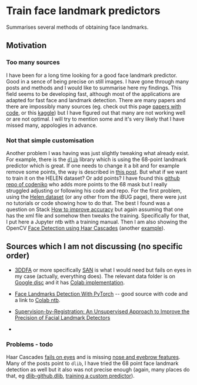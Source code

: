 # Train face landmark predictors
Summarises several methods of obtaining face landmarks.

## Motivation

### Too many sources
I have been for a long time looking for a good face landmark predictor. Good in a sence of being precise on still images. I have gone through many posts and methods and I would like to summarise here my findings. This field seems to be developing fast, although most of the applications are adapted for fast face and landmark detection. There are many papers and there are impossibly many sources (eg. check out this page [papers with code](https://paperswithcode.com/task/facial-landmark-detection), or this [kaggle](https://www.kaggle.com/c/facial-keypoints-detection/code)) but I have figured out that many are not working well or are not optimal. I will try to mention some and it's very likely that I have missed many, appologies in advance.

### Not that simple customisation
Another problem I was having was just slightly tweaking what already exist. For example, there is the [`dlib`](http://dlib.net/) library which is using the 68-point landmark predictor which is great. If one needs to change it a bit and for example remove some points, the way is described in [this post](https://www.pyimagesearch.com/2019/12/16/training-a-custom-dlib-shape-predictor/). But what if we want to train it on the HELEN dataset? Or add points? I have found this [github repo of codeniko](https://github.com/codeniko/shape_predictor_81_face_landmarks) who adds more points to the 68 mask but I really struggled adjusting or following his code and repo. For the first problem, using the [Helen dataset](http://www.ifp.illinois.edu/~vuongle2/helen/) (or any other from the iBUG page), there were just no tutorials or code showing how to do that. The best I found was a question on Stack [How to improve accuracy](https://stackoverflow.com/questions/36908402/dlib-training-shape-predictor-for-194-landmarks-helen-dataset) but again assuming that one has the xml file and somehow then tweaks the training. Specifically for that, I put here a Jupyter ntb with a training manual. Then I am also showing the OpenCV [Face Detection using Haar Cascades](https://docs.opencv.org/3.4/d2/d99/tutorial_js_face_detection.html) (another [example](https://learning.oreilly.com/library/view/hands-on-image-processing/9781789343731/c523fa59-36d1-4be0-bdef-84e22d045b58.xhtml)).

## Sources which I am not discussing (no specific order)
* [3DDFA](https://github.com/cleardusk/3DDFA) or more specifically [SAN](https://github.com/D-X-Y/landmark-detection/tree/master/SAN) is what I would need but fails on eyes in my case (actually, everything does). The relevant data folder is on [Google disc](https://drive.google.com/drive/folders/14f2lcJVF6E4kIICd8icUs8UuF3J0Mutd) and it has [Colab implementation](https://colab.research.google.com/drive/1OKciI0ETCpWdRjP-VOGpBulDJojYfgWv).

* [Face Landmarks Detection With PyTorch](https://towardsdatascience.com/face-landmarks-detection-with-pytorch-4b4852f5e9c4) -- good source with code and a link to [Colab ntb](https://colab.research.google.com/drive/1-28T5nIAevrDo6MwN0Qi_Cgdy9TEiSP_?usp=sharing).

* [Supervision-by-Registration: An Unsupervised Approach to Improve the Precision of Facial Landmark Detectors](https://github.com/facebookresearch/supervision-by-registration)

* 

### Problems - todo
Haar Cascades [fails on eyes](https://stackoverflow.com/questions/58780684/opencv-not-detecting-eyes-correctly) and is missing [nose and eyebrow features](https://stackoverflow.com/questions/9015498/need-haar-casscades-for-nose-eyes-lipsmouth). Many of the posts point to `dlib`, I have tried the 68 point face landmark detection as well but it also was not precise enough (again, many places do that, eg [dlib-github](https://github.com/davisking/dlib/blob/master/python_examples/face_landmark_detection.py),[dlib](http://dlib.net/face_landmark_detection.py.html), [training a custom predictor](https://www.pyimagesearch.com/2019/12/16/training-a-custom-dlib-shape-predictor/)).
